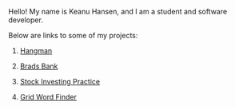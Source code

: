Hello! 
My name is Keanu Hansen, and I am a student and software developer.

Below are links to some of my projects:

1. [Hangman](https://github.com/user/repo/blob/branch/other_file.md)

2. [Brads Bank](https://github.com/KeanuHansen/BradsBank/blob/master/KeanusREADME.md)

3. [Stock Investing Practice](https://github.com/KeanuHansen/BradRock-s/blob/master/KeanusREADME.md)

4. [Grid Word Finder](https://github.com/aalsarori/BoggleGame/blob/main/KeanusREADME.md)
